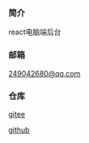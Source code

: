 ### 简介
react电脑端后台

### 邮箱
249042680@qq.com

### 仓库
[gitee](https://gitee.com/kangleyunju/react_pc)

[github](https://github.com/kangleyunju/react_pc)

